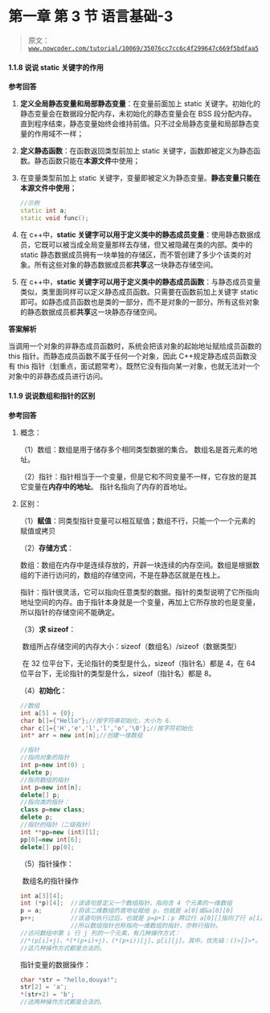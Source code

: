 # 第一章 第 3 节 语言基础-3

> 原文：[`www.nowcoder.com/tutorial/10069/35076cc7cc6c4f299647c669f5bdfaa5`](https://www.nowcoder.com/tutorial/10069/35076cc7cc6c4f299647c669f5bdfaa5)

#### 1.1.8 说说 static 关键字的作用

**参考回答**

1.  **定义全局静态变量和局部静态变量**：在变量前面加上 static 关键字。初始化的静态变量会在数据段分配内存，未初始化的静态变量会在 BSS 段分配内存。直到程序结束，静态变量始终会维持前值。只不过全局静态变量和局部静态变量的作用域不一样；

2.  **定义静态函数**：在函数返回类型前加上 static 关键字，函数即被定义为静态函数。静态函数只能在**本源文件**中使用；

3.  在变量类型前加上 static 关键字，变量即被定义为静态变量。**静态变量只能在本源文件中使用**；

    ```cpp
    //示例
    static int a;
    static void func();
    ```

4.  在 c++中，**static 关键字可以用于定义类中的静态成员变量**：使用静态数据成员，它既可以被当成全局变量那样去存储，但又被隐藏在类的内部。类中的 static 静态数据成员拥有一块单独的存储区，而不管创建了多少个该类的对象。所有这些对象的静态数据成员都**共享**这一块静态存储空间。

5.  在 c++中，**static 关键字可以用于定义类中的静态成员函数**：与静态成员变量类似，类里面同样可以定义静态成员函数。只需要在函数前加上关键字 static 即可。如静态成员函数也是类的一部分，而不是对象的一部分。所有这些对象的静态数据成员都**共享**这一块静态存储空间。

**答案解析**

当调用一个对象的非静态成员函数时，系统会把该对象的起始地址赋给成员函数的 this 指针。而静态成员函数不属于任何一个对象，因此 C++规定静态成员函数没有 this 指针（划重点，面试题常考）。既然它没有指向某一对象，也就无法对一个对象中的非静态成员进行访问。

#### 1.1.9 说说数组和指针的区别

**参考回答**

1.  概念：

    （1）数组：数组是用于储存多个相同类型数据的集合。 数组名是首元素的地址。

    （2）指针：指针相当于一个变量，但是它和不同变量不一样，它存放的是其它变量在**内存中的地址**。 指针名指向了内存的首地址。

2.  区别：

    （1）**赋值**：同类型指针变量可以相互赋值；数组不行，只能一个一个元素的赋值或拷贝

    （2）**存储方式**：

    ​ 数组：数组在内存中是连续存放的，开辟一块连续的内存空间。数组是根据数组的下进行访问的，数组的存储空间，不是在静态区就是在栈上。

    ​ 指针：指针很灵活，它可以指向任意类型的数据。指针的类型说明了它所指向地址空间的内存。由于指针本身就是一个变量，再加上它所存放的也是变量，所以指针的存储空间不能确定。

    （3）**求 sizeof**：

    ​ 数组所占存储空间的内存大小：sizeof（数组名）/sizeof（数据类型）

    ​ 在 32 位平台下，无论指针的类型是什么，sizeof（指针名）都是 4，在 64 位平台下，无论指针的类型是什么，sizeof（指针名）都是 8。

    （4）**初始化**：

    ```cpp
    //数组
    int a[5] = {0};
    char b[]={"Hello"};//按字符串初始化，大小为 6.
    char c[]={'H','e','l','l','o','\0'};//按字符初始化
    int* arr = new int[n];//创建一维数组

    //指针
    //指向对象的指针
    int p=new int(0) ;    
    delete p;
    //指向数组的指针
    int p=new int[n];    
    delete[] p;
    //指向类的指针：
    class p=new class;  
    delete p;
    //指针的指针（二级指针）
    int **pp=new (int)[1]; 
    pp[0]=new int[6];
    delete[] pp[0];
    ```

    （5）指针操作：

    ​ 数组名的指针操作

    ```cpp
    int a[3][4];  
    int (*p)[4];  //该语句是定义一个数组指针，指向含 4 个元素的一维数组
    p = a;        //将该二维数组的首地址赋给 p，也就是 a[0]或&a[0][0]
    p++;          //该语句执行过后，也就是 p=p+1；p 跨过行 a[0][]指向了行 a[1][]
                  //所以数组指针也称指向一维数组的指针，亦称行指针。
    //访问数组中第 i 行 j 列的一个元素，有几种操作方式：
    //*(p[i]+j)、*(*(p+i)+j)、(*(p+i))[j]、p[i][j]。其中，优先级：()>[]>*。
    //这几种操作方式都是合法的。
    ```

    指针变量的数据操作：

    ```cpp
    char *str = "hello,douya!";
    str[2] = 'a';
    *(str+2) = 'b';
    //这两种操作方式都是合法的。
    ```